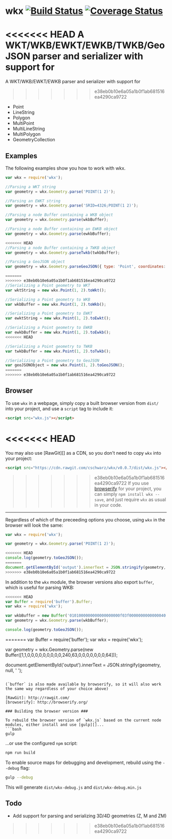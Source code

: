 wkx [![Build Status](https://travis-ci.org/cschwarz/wkx.svg?branch=master)](https://travis-ci.org/cschwarz/wkx) [![Coverage Status](https://coveralls.io/repos/cschwarz/wkx/badge.svg?branch=master)](https://coveralls.io/r/cschwarz/wkx?branch=master)
========

<<<<<<< HEAD
A WKT/WKB/EWKT/EWKB/TWKB/GeoJSON parser and serializer with support for
=======
A WKT/WKB/EWKT/EWKB parser and serializer with support for
>>>>>>> e38eb0b10e6a05a1b0f1ab681516ea4290ca9722

- Point
- LineString
- Polygon
- MultiPoint
- MultiLineString
- MultiPolygon
- GeometryCollection

Examples
--------

The following examples show you how to work with wkx.

```javascript
var wkx = require('wkx');

//Parsing a WKT string
var geometry = wkx.Geometry.parse('POINT(1 2)');

//Parsing an EWKT string
var geometry = wkx.Geometry.parse('SRID=4326;POINT(1 2)');

//Parsing a node Buffer containing a WKB object
var geometry = wkx.Geometry.parse(wkbBuffer);

//Parsing a node Buffer containing an EWKB object
var geometry = wkx.Geometry.parse(ewkbBuffer);

<<<<<<< HEAD
//Parsing a node Buffer containing a TWKB object
var geometry = wkx.Geometry.parseTwkb(twkbBuffer);

//Parsing a GeoJSON object
var geometry = wkx.Geometry.parseGeoJSON({ type: 'Point', coordinates: [1, 2] });

=======
>>>>>>> e38eb0b10e6a05a1b0f1ab681516ea4290ca9722
//Serializing a Point geometry to WKT
var wktString = new wkx.Point(1, 2).toWkt();

//Serializing a Point geometry to WKB
var wkbBuffer = new wkx.Point(1, 2).toWkb();

//Serializing a Point geometry to EWKT
var ewktString = new wkx.Point(1, 2).toEwkt();

//Serializing a Point geometry to EWKB
var ewkbBuffer = new wkx.Point(1, 2).toEwkb();
<<<<<<< HEAD

//Serializing a Point geometry to TWKB
var twkbBuffer = new wkx.Point(1, 2).toTwkb();

//Serializing a Point geometry to GeoJSON
var geoJSONObject = new wkx.Point(1, 2).toGeoJSON();
=======
>>>>>>> e38eb0b10e6a05a1b0f1ab681516ea4290ca9722
```

Browser
-------

To use `wkx` in a webpage, simply copy a built browser version from `dist/` into your project, and use a `script` tag
to include it:
```html
<script src="wkx.js"></script>
```

<<<<<<< HEAD
=======
You may also use [RawGit][] as a CDN, so you don't need to copy `wkx` into your project:
```html
<script src="https://cdn.rawgit.com/cschwarz/wkx/v0.0.7/dist/wkx.js"></script>
```

>>>>>>> e38eb0b10e6a05a1b0f1ab681516ea4290ca9722
If you use [browserify][] for your project, you can simply `npm install wkx --save`, and just require `wkx` as usual in
your code.

----

Regardless of which of the preceeding options you choose, using `wkx` in the browser will look the same:
```javascript
var wkx = require('wkx');

var geometry = wkx.Geometry.parse('POINT(1 2)');

<<<<<<< HEAD
console.log(geometry.toGeoJSON());
=======
document.getElementById('output').innerText = JSON.stringify(geometry, null, '  ');
>>>>>>> e38eb0b10e6a05a1b0f1ab681516ea4290ca9722
```

In addition to the `wkx` module, the browser versions also export `buffer`, which is useful for parsing WKB:
```javascript
<<<<<<< HEAD
var Buffer = require('buffer').Buffer;
var wkx = require('wkx');

var wkbBuffer = new Buffer('0101000000000000000000f03f0000000000000040', 'hex');
var geometry = wkx.Geometry.parse(wkbBuffer);

console.log(geometry.toGeoJSON());
```
[browserify]: http://browserify.org/
=======
var Buffer = require('buffer');
var wkx = require('wkx');

var geometry = wkx.Geometry.parse(new Buffer([1,1,0,0,0,0,0,0,0,0,0,240,63,0,0,0,0,0,0,0,64]));

document.getElementById('output').innerText = JSON.stringify(geometry, null, '  ');
```

(`buffer` is also made available by browserify, so it will also work the same way regardless of your choice above)

[RawGit]: http://rawgit.com/
[browserify]: http://browserify.org/

### Building the browser version ###

To rebuild the browser version of `wkx.js` based on the current node modules, either install and use [gulp][]...
```bash
gulp
```

...or use the configured `npm` script:
```bash
npm run build
```

To enable source maps for debugging and development, rebuild using the `--debug` flag:
```bash
gulp --debug
```

This will generate `dist/wkx-debug.js` and `dist/wkx-debug.min.js`

Todo
----

- Add support for parsing and serializing 3D/4D geometries (Z, M and ZM)
>>>>>>> e38eb0b10e6a05a1b0f1ab681516ea4290ca9722

